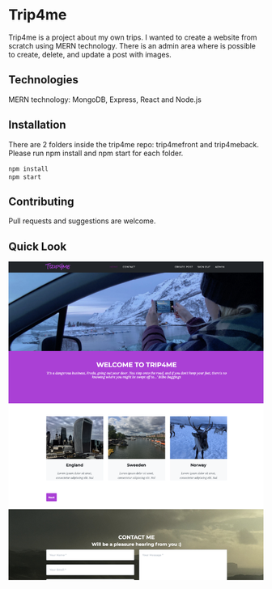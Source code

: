 # Trip4me

Trip4me is a project about my own trips. I wanted to create a website from scratch using MERN technology.
There is an admin area where is possible to create, delete, and update a post with images.

## Technologies

MERN technology: MongoDB, Express, React and Node.js

## Installation

There are 2 folders inside the trip4me repo: trip4mefront and trip4meback. Please run npm install and npm start for each folder.

```
npm install
npm start
```

## Contributing
Pull requests and suggestions are welcome.

## Quick Look

![Trip4me cover](./trip4mefront/public/trip4me-cover__.png)